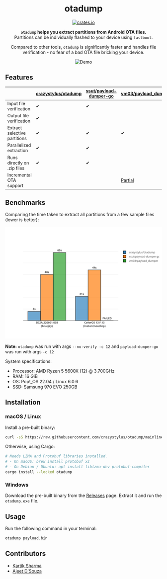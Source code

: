 <!-- markdownlint-configure-file {
  "MD033": false,
  "MD041": false
} -->

<div align="center">

# otadump

[![crates.io][crates.io-badge]][crates.io]

**`otadump` helps you extract partitions from Android OTA files.** <br />
Partitions can be individually flashed to your device using `fastboot`.

Compared to other tools, `otadump` is significantly faster and handles file
verification - no fear of a bad OTA file bricking your device.

![Demo][demo]

</div>

## Features

|                              | [crazystylus/otadump] | [ssut/payload-dumper-go] | [vm03/payload_dumper]                     |
| ---------------------------- | --------------------- | ------------------------ | ----------------------------------------- |
| Input file verification      | ✔                     | ✔                        |                                           |
| Output file verification     | ✔                     |                          |                                           |
| Extract selective partitions | ✔                     | ✔                        | ✔                                         |
| Parallelized extraction      | ✔                     | ✔                        |                                           |
| Runs directly on .zip files  | ✔                     | ✔                        |                                           |
| Incremental OTA support      |                       |                          | [Partial][payload_dumper-incremental-ota] |

## Benchmarks

Comparing the time taken to extract all partitions from a few sample files
(lower is better):

![Benchmarks][benchmarks]

**Note:** `otadump` was run with args `--no-verify -c 12` and `payload-dumper-go` was run with args `-c 12`

System specifications:

- Processor: AMD Ryzen 5 5600X (12) @ 3.700GHz
- RAM: 16 GiB
- OS: Pop!_OS 22.04 / Linux 6.0.6
- SSD: Samsung 970 EVO 250GB

## Installation

### macOS / Linux

Install a pre-built binary:

```sh
curl -sS https://raw.githubusercontent.com/crazystylus/otadump/mainline/install.sh | bash
```

Otherwise, using Cargo:

```sh
# Needs LZMA and Protobuf libraries installed.
# - On macOS: brew install protobuf xz
# - On Debian / Ubuntu: apt install liblzma-dev protobuf-compiler
cargo install --locked otadump
```

### Windows

Download the pre-built binary from the [Releases] page. Extract it and run the
`otadump.exe` file.

## Usage

Run the following command in your terminal:

```sh
otadump payload.bin
```

## Contributors

- [Kartik Sharma][crazystylus]
- [Ajeet D'Souza][ajeetdsouza]

[ajeetdsouza]: https://github.com/ajeetdsouza
[benchmarks]: contrib/benchmarks.svg
[crates.io-badge]: https://img.shields.io/crates/v/otadump?logo=rust&logoColor=white&style=flat-square
[crates.io]: https://crates.io/crates/otadump
[crazystylus]: https://github.com/crazystylus
[crazystylus/otadump]: https://github.com/crazystylus/otadump
[demo]: contrib/demo.gif
[payload_dumper-incremental-ota]: https://github.com/vm03/payload_dumper/issues/53
[releases]: https://github.com/crazystylus/otadump/releases
[ssut/payload-dumper-go]: https://github.com/ssut/payload-dumper-go
[vm03/payload_dumper]: https://github.com/vm03/payload_dumper
